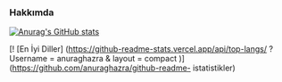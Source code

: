### Hakkımda

[![Anurag's GitHub stats](https://github-readme-stats.vercel.app/api?username=abdullahcicekli)](https://github.com/anuraghazra/github-readme-stats)


[! [En İyi Diller] (https://github-readme-stats.vercel.app/api/top-langs/ ? Username = anuraghazra & layout = compact )] (https://github.com/anuraghazra/github-readme- istatistikler)

